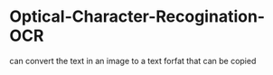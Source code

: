 # Optical-Character-Recogination-OCR
 can convert the text in an image to a text forfat that can be copied 
